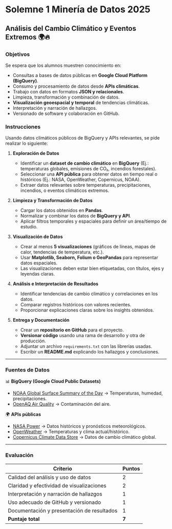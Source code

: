 # **Solemne 1 Minería de Datos 2025**

## **Análisis del Cambio Climático y Eventos Extremos** 🌍🔥

### **Objetivos**

Se espera que los alumnos muestren conocimiento en:  

- Consultas a bases de datos públicas en **Google Cloud Platform (BigQuery)**.
- Consumo y procesamiento de datos desde **APIs climáticas**.  
- Trabajo con datos en formatos **JSON y relacionales**.  
- Limpieza, transformación y combinación de datos.  
- **Visualización geoespacial y temporal** de tendencias climáticas.  
- Interpretación y narración de hallazgos.  
- Versionado de software y colaboración en GitHub.  

### **Instrucciones**  

Usando datos climáticos públicos de BigQuery y APIs relevantes, se pide realizar lo siguiente:  

1. **Exploración de Datos**  
   - Identificar un **dataset de cambio climático** en **BigQuery** (Ej.: temperaturas globales, emisiones de CO₂, incendios forestales).  
   - Seleccionar una **API pública** para obtener datos en tiempo real o históricos (Ej.: NASA, OpenWeather, Copernicus, NOAA).  
   - Extraer datos relevantes sobre temperaturas, precipitaciones, incendios, o eventos climáticos extremos.  

2. **Limpieza y Transformación de Datos**  
   - Cargar los datos obtenidos en **Pandas**.  
   - Normalizar y combinar los datos de **BigQuery y API**.  
   - Aplicar filtros temporales y espaciales para definir un área/tiempo de estudio.  

3. **Visualización de Datos**  
   - Crear al menos **5 visualizaciones** (gráficos de líneas, mapas de calor, tendencias de temperatura, etc.).  
   - Usar **Matplotlib, Seaborn, Folium o GeoPandas** para representar datos espaciales.  
   - Las visualizaciones deben estar bien etiquetadas, con títulos, ejes y leyendas claras.  

4. **Análisis e Interpretación de Resultados**  
   - Identificar tendencias de cambio climático y correlaciones en los datos.  
   - Comparar registros históricos con valores recientes.  
   - Proporcionar explicaciones claras sobre los insights obtenidos.  

5. **Entrega y Documentación**  
   - Crear un **repositorio en GitHub** para el proyecto.  
   - **Versionar código** usando una rama de desarrollo y otra de producción.  
   <!-- - Incluir un **informe en Markdown o Jupyter Notebook** con los resultados.   -->
   - Adjuntar un archivo `requirements.txt` con las librerías usadas.  
   - Escribir un **README.md** explicando los hallazgos y conclusiones.  

---

### **Fuentes de Datos**  

📊 **BigQuery (Google Cloud Public Datasets)**  

- [NOAA Global Surface Summary of the Day](https://console.cloud.google.com/bigquery?ws=!1m4!1m3!3m2!1sbigquery-public-data!2snoaa_gsod) → Temperaturas, humedad, precipitaciones.  
- [OpenAQ Air Quality](https://console.cloud.google.com/bigquery?ws=!1m4!1m3!3m2!1sbigquery-public-data!2sopenaq) → Contaminación del aire.  
<!-- - [NASA NEX-GDDP](https://console.cloud.google.com/marketplace/details/nasa-public/nex-gddp) → Proyecciones de temperatura global.   -->

🌍 **APIs públicas**  

- [NASA Power](https://power.larc.nasa.gov/) → Datos históricos y pronósticos meteorológicos.  
- [OpenWeather](https://openweathermap.org/api) → Temperaturas y clima actual/histórico.  
- [Copernicus Climate Data Store](https://cds.climate.copernicus.eu/) → Datos de cambio climático global.  
<!-- - [NOAA Climate API](https://www.ncdc.noaa.gov/cdo-web/webservices/v2) → Datos meteorológicos históricos.   -->

---

### **Evaluación**  

| Criterio                              | Puntos |
|---------------------------------------|--------|
| Calidad del análisis y uso de datos   | 2      |
| Claridad y efectividad de visualizaciones | 2  |
| Interpretación y narración de hallazgos | 1  |
| Uso adecuado de GitHub y versionado   | 1      |
| Documentación y presentación de resultados | 1  |
| **Puntaje total**                     | **7**  |
